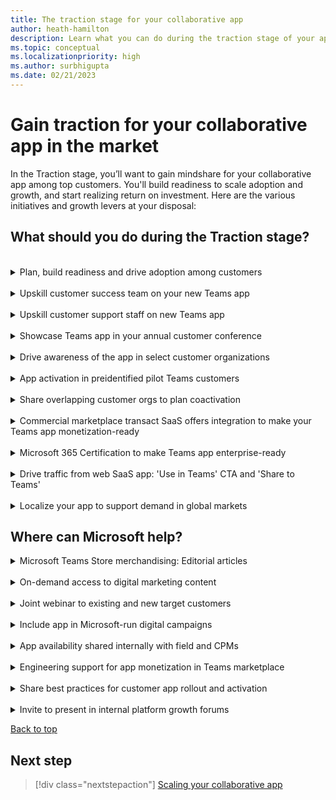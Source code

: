 ```yaml
---
title: The traction stage for your collaborative app
author: heath-hamilton
description: Learn what you can do during the traction stage of your app to grow your app.
ms.topic: conceptual
ms.localizationpriority: high
ms.author: surbhigupta
ms.date: 02/21/2023
---
```

# Gain traction for your collaborative app in the market

In the Traction stage, you’ll want to gain mindshare for your collaborative app among top customers. You'll build readiness to scale adoption and growth, and start realizing return on investment. Here are the various initiatives and growth levers at your disposal:

## What should you do during the Traction stage?

<br>
<details>
<summary>Plan, build readiness and drive adoption among customers</summary>

As soon as your collaborative app is published and customers are made aware of its existence, the entire focus of your organization must shift towards driving adoption of your app among existing customers first. Follow the step-by-step guidance, resources, and best practices available [here](../../../../../promote-app-adoption.md) to plan and support the rollout of your Teams app in your customers’ organizations, navigate business decision makers, IT admins, and educate end-users. The outcome of a successful app rollout among your existing customers is a prerequisite to learn from user feedback, achieve product-market fit, acquire net new customers, monetize your app and eventually derive RoI out of your build and go-to-market investments.

[Back to top](#what-should-you-do-during-the-traction-stage)
</details>
<br>
<details>
<summary>Upskill customer success team on your new Teams app</summary>

- Your collaborative app for Teams is a key product line or channel for your customers to use your SaaS service. For this reason, training your customer success personnel on the Teams app is of critical importance. It can include how to get customers started with the app, high value scenarios and use cases, how to get the most out of the app, and so on.

- For new customers who use Microsoft 365, your customer success team must know how to lead the conversations with your Teams collaborative app. Through collaborative workflows beyond the table stakes scenarios powered by your core SaaS product, it offers your users unique and differentiated value.

- For existing customers who use Microsoft 365, your customer success team must immediately set up time to introduce your new Teams app to these customers and demo the experience. Then, they must work out a plan to activate these overlapping users on your Teams app.

- To achieve product-led growth, you must strategically upskill your customer success teams. The aim is to access and monitor product acquisition, engagement, and task completion. They must also monitor value realization metrics or milestones for customers using the app, so that performing outreach and intervention at the right time becomes possible to be able to assist users in their journey.

- In addition, establish a process to channel customer feedback from this team. Use this feedback to inform roadmap planning and growth experimentation for your Teams app. It's a good idea to have your customer success team conversant in day-to-day usage of Microsoft Teams. It also helps if your team is up to speed with all articles in the Teams admin-facing public documentation sections [Third-party apps in Microsoft Teams](/microsoftteams/overview-third-party-apps) and [Admin controls to govern apps](/microsoftteams/customize-apps). Your customers will benefit from their expertise in these areas.

[Back to top](#what-should-you-do-during-the-traction-stage)
</details>
<br>
<details>
<summary>Upskill customer support staff on new Teams app</summary>

Similar to customer success teams, it's imperative to train your customer support team on the Teams app. Upskill them on frequent user scenarios, common queries, and guidance for troubleshooting. It's also useful to train the team for any preconfiguration required, app rollout and governance of the Teams app in customer organizations. Your support team may get fairly nuanced queries about your app in Teams.

To continue delivering a delightful experience for your customers, ensure the support team has basic understanding of:

- Microsoft Teams.
- Apps on Microsoft Teams, in general.
- Nuances about your Teams collaborative app.
- Security, compliance, and permissions for your Teams app.
- App management and governance features in Teams.
  
It's a good idea to have your support team conversant in day-to-day usage of Microsoft Teams. It also helps to be up to speed with all articles in the Teams admin-facing public documentation sections [Third-party apps in Microsoft Teams](/microsoftteams/overview-third-party-apps) and [Admin controls to govern apps](/microsoftteams/customize-apps). Your customers will benefit from their expertise in these areas.

[Back to top](#what-should-you-do-during-the-traction-stage)
</details>
<br>
<details>
<summary>Showcase Teams app in your annual customer conference</summary>

Your own flagship annual customer or partner conference is the perfect opportunity to announce and showcase your new or updated Teams collaborative app to the world and get immediate traction going. Contact the Microsoft field, account, or engineering representatives to request their participation in to-customer webinars you’ve planned for announcing and evangelizing your Teams collaborative app.

[Back to top](#what-should-you-do-during-the-traction-stage)
</details>
<br>
<details>
<summary>Drive awareness of the app in select customer organizations</summary>

While at the launch stage you’d announced the availability of your new Teams app to the entire customer base, it’s time to build traction by going targeted. Identify a shorter list of existing customers of your SaaS product who are also Microsoft 365 customers. Drive awareness about your app among these customers through your customer success team.

Your customer success team must set up time to introduce your new Teams app to these customers and demo the experience. Then, they must work out a plan to activate these overlapping customers on Teams. These activation motions will allow your customer success and customer support teams to learn how to drive programmatic adoption, tackle common customer queries, and build real-world expertise on your Teams app.

[Back to top](#what-should-you-do-during-the-traction-stage)
</details>
<br>
<details>
<summary>App activation in preidentified pilot Teams customers</summary>

Before shipping Teams app on the marketplace, you'd have identified three to five pilot customers with whom you reviewed the envisioned app scenarios and designed UX screens or user journeys to build confidence towards the experience you were building. It’s time to use your customer success team to activate those select three to five customers. It won't only lead towards product-market fit but also serve as a source of rich customer feedback to improve the app in future versions.

[Back to top](#what-should-you-do-during-the-traction-stage)
</details>
<br>
<details>
<summary>Share overlapping customer orgs to plan coactivation</summary>

For large, strategic enterprise customers that use your SaaS product and Microsoft Teams, Microsoft’s customer-facing resources can partner with your sales and customer success teams to drive coactivation of your app in the customer organization. Microsoft evaluates coactivation opportunities for apps based on customer interest, adoption opportunity (sold seat size in customer account), and so on, among other criteria.

Contact your field, account, or engineering representatives from Microsoft to request potential coactivation of your Teams collaborative app in strategic enterprise customer accounts.

[Back to top](#what-should-you-do-during-the-traction-stage)
</details>
<br>
<details>
<summary>Commercial marketplace transact SaaS offers integration to make your Teams app monetization-ready</summary>

One of the goals of the Traction stage is to build readiness for future adoption and ROI realization from your collaborative Teams app. Look for sticky adoption and positive feedback for your collaborative app among the pilot and significant customers. Once achieved, you can begin planning monetization for your app on the Teams marketplace. After you’re convinced [why you should transact](https://cloudpartners.transform.microsoft.com/practices/modernworkisv?tab=monetize-your-app) your Teams app on the Microsoft commercial marketplace, you can learn more about the product and commerce monetization capabilities for Teams apps. For more information, see [Monetize your app](../../prepare/monetize-overview.md).

[Back to top](#what-should-you-do-during-the-traction-stage)
</details>
<br>
<details>
<summary>Microsoft 365 Certification to make Teams app enterprise-ready</summary>

The Microsoft 365 Certification is designed to show customers that your collaborative app is vetted against controls derived from leading industry-standard frameworks. It also showcases that strong security, data storage, privacy, and compliance practices are in place to protect customer data when the app is in use. Since most Teams customers are large enterprises, having your app Microsoft 365 certified helps in building trust with the IT admins.

For more information, see [Microsoft 365 certification](/microsoftteams/overview-of-app-certification#microsoft-365-certification).

To find Microsoft 365 certification results in smoother, faster adoption in customer organizations, see [here](https://cloudpartners.transform.microsoft.com/practices/modernworkisv?tab=certification).

[Back to top](#what-should-you-do-during-the-traction-stage)
</details>
<br>
<details>
<summary>Drive traffic from web SaaS app: 'Use in Teams' CTA and 'Share to Teams'</summary>

While during the launch stage, you used transient banners, notifications bar, what’s new notifications inside the SaaS product’s UI for all users to announce your Teams app. It’s time now to nudge users who may be using Microsoft Teams to start using your collaborative app for scenarios that are better together in Teams vs. your core web SaaS experience.

Surface [deep links](../../../../build-and-test/deep-links.md) within your browser-based web SaaS experience to transport users to specific views inside your Teams app (for example, personal app, tabs, conversational bot or meeting extensions with shared meeting stage or in-meeting tab). You can implement the highly recommended [Share to Teams](../../../../build-and-test/share-to-teams-from-web-apps.md) control within your browser-based web SaaS experience to enable users to share and start collaborating around a content or object from your SaaS product inside Teams with their colleagues.

  :::image type="content" source="../../../../../assets/images/app-fundamentals/drive-traffic-saas-app.png" alt-text="Drive traffic from your SaaS app." lightbox="../../../../../assets/images/app-fundamentals/drive-traffic-saas-app.png" :::

To get maximum ROI, surface the nudges contextually for scenarios that are inherently collaborative over chat or in meetings. They're best delivered inside Microsoft Teams through your app.

[Back to top](#what-should-you-do-during-the-traction-stage)
</details>
<br>
<details>
<summary>Localize your app to support demand in global markets </summary>

Microsoft Teams is available for users in more than 180 markets and supports over 50 languages. If you already have a core SaaS product for the web browser or native apps for Windows or mobile phones localized for one or more markets, consider also localizing your Teams app. You can evaluate and prioritize the localization markets based on the [geographical spread of users and tenants](/azure/marketplace/teams-apps-usage) and the [Teams app usage report](../overview.md#analyze-app-usage) in Partner Center. You can easily localize your Teams app by following the extensive developer guidance available [here](../../../../build-and-test/apps-localization.md).

[Back to top](#what-should-you-do-during-the-traction-stage)
</details>

## Where can Microsoft help?

<details>
<summary>Microsoft Teams Store merchandising: Editorial articles</summary>

The Teams Store editorial team curates editorial sections on the in-product Teams Store based on various ranking parameters.

Editorial articles provide a list of app suggestions to users within the Teams Store that meet specific scenario objectives. It includes a clear call-to-action to install the app while reading the article. Contact the Microsoft field, account, or engineering representatives or connect with the [ISV Marketplace Success Rewards Program team](mailto:rewards@microsoft.com) to feature your app in the editorial articles.

</details>
<br>
<details>
<summary>On-demand access to digital marketing content</summary>

[Digital Marketing Content OnDemand](https://partner.microsoft.com/solutions/digital-marketing-content) service provides go-to-market content in fresh weekly campaigns at no cost to Microsoft partners. Unlock expertise that can drive customer engagement and elevate your business. Connect your social media accounts and email lists to select, customize, and share content with automatic updates that push to your company’s social media accounts or send direct email communication to customers.

</details>
<br>
<details>
<summary>Joint webinar to existing and new target customers</summary>

Participate in a joint webinar with Microsoft and other partners to showcase the value of your Teams collaborative app to customers. You can connect with the [ISV Marketplace Success Rewards Program team](mailto:rewards@microsoft.com) to find opportunities and execute.

</details>
<br>
<details>
<summary>Include app in Microsoft-run digital campaigns</summary>

Highlight your Microsoft Teams app in a Microsoft-led digital campaign based on specific industries or contemporary themes, for example, hybrid work. You can connect with the [ISV Marketplace Success Rewards Program team](mailto:rewards@microsoft.com) to find opportunities and execute.

</details>
<br>
<details>
<summary>App availability shared internally with field and CPMs</summary>

Drive awareness of your published Microsoft Teams app to customer-facing roles within Microsoft, such as the field or Teams Engineering’s customer PMs. Contact your Microsoft field, account, or engineering representatives or connect with the [Microsoft 365 ISV Benefits Service Desk](mailto:ModernWorkISVPartner@microsoft.com) to make use of this opportunity.

> [!NOTE]
> Go-to-Market Bill of Materials (GTM BOM) for your app is a prerequisite for using this opportunity.

</details>
<br>
<details>
<summary>Engineering support for app monetization in Teams marketplace</summary>

Strategic developers, who are part of the invite-only Teams engineering’s build-with partner program, get access to robust technical guidance and best practices from engineering to build transact SaaS. They also get access to new, pilot features to improve the purchase funnel for their apps. You can also unlock other GTM benefits and CSP channel partnership programs for early-bird apps by building the transact SaaS capability in your app.

</details>
<br>
<details>
<summary>Share best practices for customer app rollout and activation</summary>

Strategic developers, who are part of the invite-only Teams engineering’s build-with partner program, get access to several time-tested and market-tested best practices. It helps to drive faster adoption of their collaborative app in customers.

Remember to upskill using the Teams admin-facing public documentation sections [Third-party apps in Microsoft Teams](/microsoftteams/overview-third-party-apps) and [Admin controls to govern apps](/microsoftteams/manage-apps) to aid during app rollout, activation, and governance.

</details>
<br>
<details>
<summary>Invite to present in internal platform growth forums</summary>

Contact the Microsoft field, account, or engineering representatives to feature in invite-only collaborative app growth forums. You can showcase your app to customer-facing teams within Microsoft, train them on value proposition and high value scenarios, and, so on. It helps them in having impactful conversations with existing or new prospective customers for your app.

</details>

[Back to top](#gain-traction-for-your-collaborative-app-in-the-market)

## Next step

> [!div class="nextstepaction"]
> [Scaling your collaborative app](scale-app.md)
